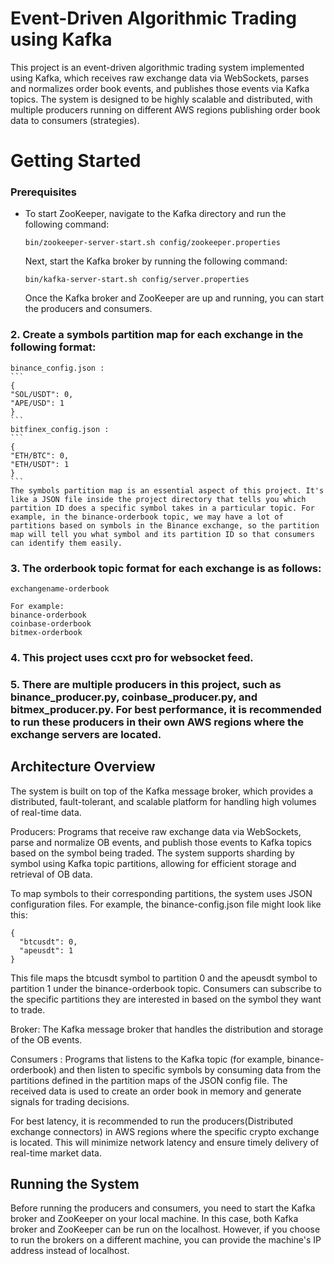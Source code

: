 
# Event-Driven Algorithmic Trading using Kafka
This project is an event-driven algorithmic trading system implemented using Kafka, which receives raw exchange data via WebSockets, parses and normalizes order book events, and publishes those events via Kafka topics. The system is designed to be highly scalable and distributed, with multiple producers running on different AWS regions publishing order book data to consumers (strategies). 

# Getting Started 

### Prerequisites
  * To start ZooKeeper, navigate to the Kafka directory and run the following command:

    ```
    bin/zookeeper-server-start.sh config/zookeeper.properties
    ```
    Next, start the Kafka broker by running the following command:
    ```
    bin/kafka-server-start.sh config/server.properties
    ```

    Once the Kafka broker and ZooKeeper are up and running, you can start the producers and consumers.

### 2. Create a symbols partition map for each exchange in the following format:

    binance_config.json :
    ```
    {
    "SOL/USDT": 0,
    "APE/USD": 1
    }
    ```
    bitfinex_config.json :
    ```
    {
    "ETH/BTC": 0,
    "ETH/USDT": 1
    }
    ```
    The symbols partition map is an essential aspect of this project. It's like a JSON file inside the project directory that tells you which partition ID does a specific symbol takes in a particular topic. For example, in the binance-orderbook topic, we may have a lot of partitions based on symbols in the Binance exchange, so the partition map will tell you what symbol and its partition ID so that consumers can identify them easily.

### 3. The orderbook topic format for each exchange is as follows:

    exchangename-orderbook

    For example:
    binance-orderbook
    coinbase-orderbook
    bitmex-orderbook

### 4. This project uses ccxt pro for websocket feed.

### 5. There are multiple producers in this project, such as binance_producer.py, coinbase_producer.py, and bitmex_producer.py. For best performance, it is recommended to run these producers in their own AWS regions where the exchange servers are located.









## Architecture Overview

The system is built on top of the Kafka message broker, which provides a distributed, fault-tolerant, and scalable platform for handling high volumes of real-time data.

Producers: Programs that receive raw exchange data via WebSockets, parse and normalize OB events, and publish those events to Kafka topics based on the symbol being traded. The system supports sharding by symbol using Kafka topic partitions, allowing for efficient storage and retrieval of OB data.

To map symbols to their corresponding partitions, the system uses JSON configuration files. For example, the binance-config.json file might look like this:
```
{
  "btcusdt": 0,
  "apeusdt": 1
}
```
This file maps the btcusdt symbol to partition 0 and the apeusdt symbol to partition 1 under the binance-orderbook topic. Consumers can subscribe to the specific partitions they are interested in based on the symbol they want to trade.

Broker: The Kafka message broker that handles the distribution and storage of the OB events.

Consumers :  Programs that listens to the Kafka topic (for example, binance-orderbook) and then listen to specific symbols by consuming data from the partitions defined in the partition maps of the JSON config file. The received data is used to create an order book in memory and generate signals for trading decisions.

For best latency, it is recommended to run the producers(Distributed exchange connectors) in AWS regions where the specific crypto exchange is located. This will minimize network latency and ensure timely delivery of real-time market data.

## Running the System

Before running the producers and consumers, you need to start the Kafka broker and ZooKeeper on your local machine. In this case, both Kafka broker and ZooKeeper can be run on the localhost. However, if you choose to run the brokers on a different machine, you can provide the machine's IP address instead of localhost.






